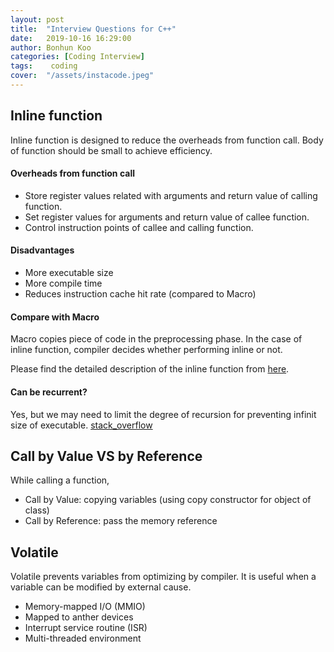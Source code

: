 ```yaml
---
layout: post
title:  "Interview Questions for C++"
date:   2019-10-16 16:29:00
author: Bonhun Koo
categories: [Coding Interview]
tags:    coding
cover:  "/assets/instacode.jpeg"
---
```


## Inline function
Inline function is designed to reduce the overheads from function call.
Body of function should be small to achieve efficiency.

#### Overheads from function call
* Store register values related with arguments and return value of calling function.
* Set register values for arguments and return value of callee function.
* Control instruction points of callee and calling function.

#### Disadvantages
* More executable size
* More compile time
* Reduces instruction cache hit rate (compared to Macro)

#### Compare with Macro
Macro copies piece of code in the preprocessing phase.
In the case of inline function, compiler decides whether performing inline or not.

Please find the detailed description of the inline function from [here][inline_function].

#### Can be recurrent?
Yes, but we may need to limit the degree of recursion for preventing infinit size of executable.
[stack_overflow][recurrent_inline]

## Call by Value VS by Reference
While calling a function,
* Call by Value: copying variables (using copy constructor for object of class)
* Call by Reference: pass the memory reference

## Volatile
Volatile prevents variables from optimizing by compiler.
It is useful when a variable can be modified by external cause.
* Memory-mapped I/O (MMIO)
* Mapped to anther devices
* Interrupt service routine (ISR)
* Multi-threaded environment

[inline_function]: https://www.geeksforgeeks.org/inline-functions-cpp
[recurrent_inline]: https://stackoverflow.com/questions/190232/can-a-recursive-function-be-inline

